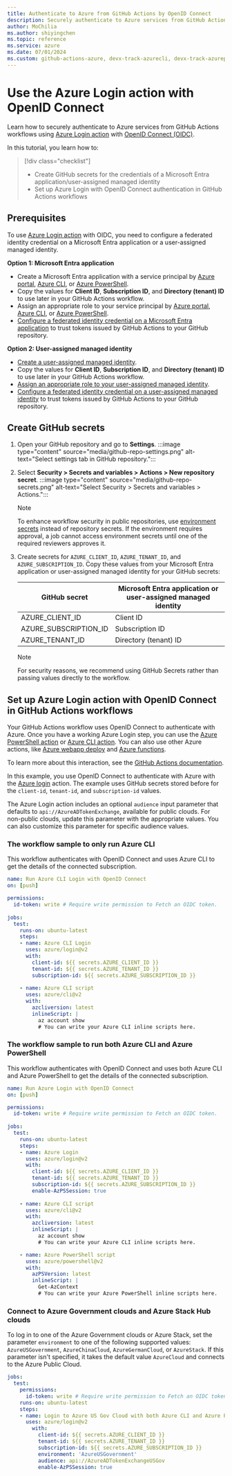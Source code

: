 ```yaml
--- 
title: Authenticate to Azure from GitHub Actions by OpenID Connect
description: Securely authenticate to Azure services from GitHub Actions workflows using Azure Login action with OpenID Connect (OIDC).
author: MoChilia 
ms.author: shiyingchen 
ms.topic: reference
ms.service: azure 
ms.date: 07/01/2024
ms.custom: github-actions-azure, devx-track-azurecli, devx-track-azurepowershell, linux-related-content
---
```


# Use the Azure Login action with OpenID Connect

Learn how to securely authenticate to Azure services from GitHub Actions workflows using [Azure Login action](https://github.com/marketplace/actions/azure-login) with [OpenID Connect (OIDC)](https://www.microsoft.com/security/business/security-101/what-is-openid-connect-oidc). 

In this tutorial, you learn how to:

> [!div class="checklist"]
> * Create GitHub secrets for the credentials of a Microsoft Entra application/user-assigned managed identity
> * Set up Azure Login with OpenID Connect authentication in GitHub Actions workflows

## Prerequisites

To use [Azure Login action](https://github.com/marketplace/actions/azure-login) with OIDC, you need to configure a federated identity credential on a Microsoft Entra application or a user-assigned managed identity.

**Option 1: Microsoft Entra application**

* Create a Microsoft Entra application with a service principal by [Azure portal](/entra/identity-platform/howto-create-service-principal-portal#register-an-application-with-microsoft-entra-id-and-create-a-service-principal), [Azure CLI](/cli/azure/azure-cli-sp-tutorial-1#create-a-service-principal), or [Azure PowerShell](/powershell/azure/create-azure-service-principal-azureps#create-a-service-principal).
*  Copy the values for **Client ID**, **Subscription ID**, and **Directory (tenant) ID** to use later in your GitHub Actions workflow.
* Assign an appropriate role to your service principal by [Azure portal](/entra/identity-platform/howto-create-service-principal-portal#assign-a-role-to-the-application), [Azure CLI](/cli/azure/azure-cli-sp-tutorial-5#create-or-remove-a-role-assignment), or [Azure PowerShell](/powershell/azure/create-azure-service-principal-azureps#manage-service-principal-roles).
* [Configure a federated identity credential on a Microsoft Entra application](/entra/workload-id/workload-identity-federation-create-trust) to trust tokens issued by GitHub Actions to your GitHub repository. 

**Option 2: User-assigned managed identity**

* [Create a user-assigned managed identity](/entra/identity/managed-identities-azure-resources/how-manage-user-assigned-managed-identities#create-a-user-assigned-managed-identity).
*  Copy the values for **Client ID**, **Subscription ID**, and **Directory (tenant) ID** to use later in your GitHub Actions workflow.
* [Assign an appropriate role to your user-assigned managed identity](/entra/identity/managed-identities-azure-resources/how-manage-user-assigned-managed-identities#manage-access-to-user-assigned-managed-identities).
* [Configure a federated identity credential on a user-assigned managed identity](/entra/workload-id/workload-identity-federation-create-trust-user-assigned-managed-identity) to trust tokens issued by GitHub Actions to your GitHub repository. 

## Create GitHub secrets

1. Open your GitHub repository and go to **Settings**.
    :::image type="content" source="media/github-repo-settings.png" alt-text="Select settings tab in GitHub repository.":::

1. Select **Security > Secrets and variables > Actions > New repository secret**.
    :::image type="content" source="media/github-repo-secrets.png" alt-text="Select Security > Secrets and variables > Actions.":::

    > [!NOTE]
    > To enhance workflow security in public repositories, use [environment secrets](https://docs.github.com/en/actions/deployment/targeting-different-environments/using-environments-for-deployment#environment-secrets) instead of repository secrets. If the environment requires approval, a job cannot access environment secrets until one of the required reviewers approves it.

1. Create secrets for `AZURE_CLIENT_ID`, `AZURE_TENANT_ID`, and `AZURE_SUBSCRIPTION_ID`. Copy these values from your Microsoft Entra application or user-assigned managed identity for your GitHub secrets:

    |GitHub secret  |Microsoft Entra application or user-assigned managed identity  |
    |---------|---------|
    |AZURE_CLIENT_ID    |    Client ID    |
    |AZURE_SUBSCRIPTION_ID     |    Subscription ID     |
    |AZURE_TENANT_ID    |    Directory (tenant) ID  |

    > [!NOTE]
    > For security reasons, we recommend using GitHub Secrets rather than passing values directly to the workflow.

## Set up Azure Login action with OpenID Connect in GitHub Actions workflows

Your GitHub Actions workflow uses OpenID Connect to authenticate with Azure. Once you have a working Azure Login step, you can use the [Azure PowerShell action](https://github.com/Azure/PowerShell) or [Azure CLI action](https://github.com/Azure/CLI). You can also use other Azure actions, like [Azure webapp deploy](https://github.com/Azure/webapps-deploy) and [Azure functions](https://github.com/Azure/functions-action).

To learn more about this interaction, see the [GitHub Actions documentation](https://docs.github.com/actions/deployment/security-hardening-your-deployments/configuring-openid-connect-in-azure).

In this example, you use OpenID Connect to authenticate with Azure with the [Azure login](https://github.com/marketplace/actions/azure-login) action. The example uses GitHub secrets stored before for the `client-id`, `tenant-id`, and `subscription-id` values. 

The Azure Login action includes an optional `audience` input parameter that defaults to `api://AzureADTokenExchange`, available for public clouds. For non-public clouds, update this parameter with the appropriate values. You can also customize this parameter for specific audience values.

### The workflow sample to only run Azure CLI

This workflow authenticates with OpenID Connect and uses Azure CLI to get the details of the connected subscription.

```yaml
name: Run Azure CLI Login with OpenID Connect
on: [push]

permissions:
  id-token: write # Require write permission to Fetch an OIDC token.
      
jobs: 
  test:
    runs-on: ubuntu-latest
    steps:
    - name: Azure CLI Login
      uses: azure/login@v2
      with:
        client-id: ${{ secrets.AZURE_CLIENT_ID }}
        tenant-id: ${{ secrets.AZURE_TENANT_ID }}
        subscription-id: ${{ secrets.AZURE_SUBSCRIPTION_ID }}
  
    - name: Azure CLI script
      uses: azure/cli@v2
      with:
        azcliversion: latest
        inlineScript: |
          az account show
          # You can write your Azure CLI inline scripts here.
```

### The workflow sample to run both Azure CLI and Azure PowerShell

This workflow authenticates with OpenID Connect and uses both Azure CLI and Azure PowerShell to get the details of the connected subscription.

```yaml
name: Run Azure Login with OpenID Connect
on: [push]

permissions:
  id-token: write # Require write permission to Fetch an OIDC token.
      
jobs: 
  test:
    runs-on: ubuntu-latest
    steps:
    - name: Azure Login
      uses: azure/login@v2
      with:
        client-id: ${{ secrets.AZURE_CLIENT_ID }}
        tenant-id: ${{ secrets.AZURE_TENANT_ID }}
        subscription-id: ${{ secrets.AZURE_SUBSCRIPTION_ID }} 
        enable-AzPSSession: true
    
    - name: Azure CLI script
      uses: azure/cli@v2
      with:
        azcliversion: latest
        inlineScript: |
          az account show
          # You can write your Azure CLI inline scripts here.

    - name: Azure PowerShell script
      uses: azure/powershell@v2
      with:
        azPSVersion: latest
        inlineScript: |
          Get-AzContext  
          # You can write your Azure PowerShell inline scripts here.
```


### Connect to Azure Government clouds and Azure Stack Hub clouds

To log in to one of the Azure Government clouds or Azure Stack, set the parameter `environment` to one of the following supported values: `AzureUSGovernment`, `AzureChinaCloud`, `AzureGermanCloud`, or `AzureStack`. If this parameter isn't specified, it takes the default value `AzureCloud` and connects to the Azure Public Cloud.

```yaml  
jobs: 
  test:
    permissions:
      id-token: write # Require write permission to Fetch an OIDC token.
    runs-on: ubuntu-latest
    steps:
    - name: Login to Azure US Gov Cloud with both Azure CLI and Azure Powershell
      uses: azure/login@v2
        with:
          client-id: ${{ secrets.AZURE_CLIENT_ID }}
          tenant-id: ${{ secrets.AZURE_TENANT_ID }}
          subscription-id: ${{ secrets.AZURE_SUBSCRIPTION_ID }}
          environment: 'AzureUSGovernment'
          audience: api://AzureADTokenExchangeUSGov
          enable-AzPSSession: true
```